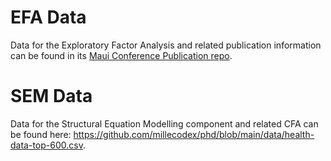 # EFA Data
Data for the Exploratory Factor Analysis and related publication information can be found in its [Maui Conference Publication repo](https://github.com/millecodex/maui).

# SEM Data
Data for the Structural Equation Modelling component and related CFA can be found here: https://github.com/millecodex/phd/blob/main/data/health-data-top-600.csv.
